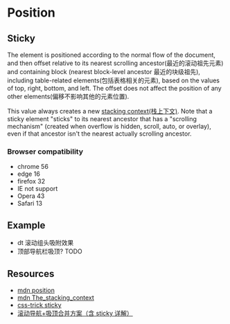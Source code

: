 # Position

## Sticky

The element is positioned according to the normal flow of the document, and then offset relative to its nearest scrolling ancestor(最近的滚动祖先元素) and containing block (nearest block-level ancestor 最近的块级祖先), including table-related elements(包括表格相关的元素), based on the values of top, right, bottom, and left. The offset does not affect the position of any other elements(偏移不影响其他的元素位置).

This value always creates a new [stacking context(栈上下文)](https://developer.mozilla.org/en-US/docs/Web/CSS/CSS_Positioning/Understanding_z_index/The_stacking_context). Note that a sticky element "sticks" to its nearest ancestor that has a "scrolling mechanism" (created when overflow is hidden, scroll, auto, or overlay), even if that ancestor isn't the nearest actually scrolling ancestor.

### Browser compatibility

- chrome 56
- edge 16
- firefox 32
- IE not support
- Opera 43
- Safari 13

## Example

- dt 滚动组头吸附效果
- 顶部导航栏吸顶? TODO

## Resources

- [mdn position](https://developer.mozilla.org/en-US/docs/Web/CSS/position)
- [mdn The_stacking_context](https://developer.mozilla.org/en-US/docs/Web/CSS/CSS_Positioning/Understanding_z_index/The_stacking_context)
- [css-trick sticky](https://css-tricks.com/position-sticky-2/)
- [滚动导航+吸顶合并方案（含 sticky 详解）](https://juejin.cn/post/6844904085603221518)
